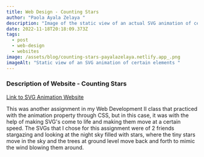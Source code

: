 ```yaml
---
title: Web Design - Counting Stars
author: "Paola Ayala Zelaya "
description: "Image of the static view of an actual SVG animation of certain elements "
date: 2022-11-18T20:18:09.373Z
tags:
  - post
  - web-design
  - websites
image: /assets/blog/counting-stars-payalazelaya.netlify.app_.png
imageAlt: "Static view of an SVG animation of certain elements "
---
```

### Description of Website - Counting Stars

[Link to SVG Animation Website](https://counting-stars-payalazelaya.netlify.app/)

This was another assignment in my Web Development II class that practiced with the animation property through CSS, but in this case, it was with the help of making SVG's come to life and making them move at a certain speed. The SVGs that I chose for this assignment were of 2 friends stargazing and looking at the night sky filled with stars, where the tiny stars move in the sky and the trees at ground level move back and forth to mimic the wind blowing them around.